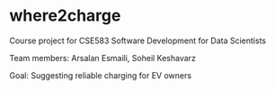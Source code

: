# where2charge
Course project for CSE583 Software Development for Data Scientists 

Team members: Arsalan Esmaili, Soheil Keshavarz

Goal: Suggesting reliable charging for EV owners
